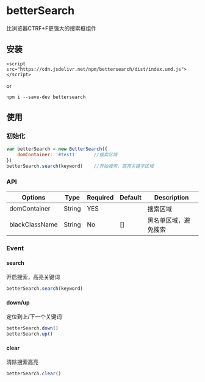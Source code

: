 # betterSearch
比浏览器CTRF+F更强大的搜索框组件

## 安装

`<script src="https://cdn.jsdelivr.net/npm/bettersearch/dist/index.umd.js"></script>`

or

`npm i --save-dev bettersearch`

## 使用

### 初始化

```javascript
var betterSearch = new BetterSearch({
    domContainer: '#test1'		//搜索区域
})
betterSearch.search(keyword)	//开始搜索，高亮关键字区域
```



### API

| Options | Type   | Required | Default         | Description                                                  |
| ------- | ------ | --------- | --------------- | ------------------------------------------------------------ |
| domContainer | String | YES      |  | 搜索区域 |
| blackClassName | String | No        | []          | 黑名单区域，避免搜索 |



### Event
#### search
开启搜索，高亮关键词
```javascript
betterSearch.search(keyword)
```

#### down/up
定位到上/下一个关键词
```javascript
betterSearch.down()
betterSearch.up()
```

#### clear
清除搜索高亮
```javascript
betterSearch.clear()
```




